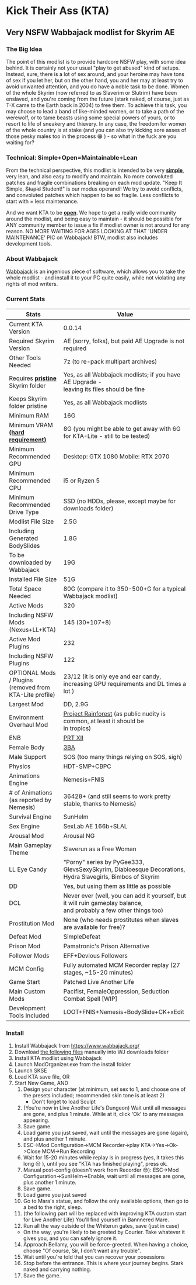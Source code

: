 # Kick Their Ass (KTA) 
## Very NSFW Wabbajack modlist for Skyrim AE

### The Big Idea
The point of this modlist is to provide hardcore NSFW play, with some idea behind. It is certainly not your usual "play to get abused" kind of setups. Instead, sure, there is a lot of sex around, and your heroine may have tons of sex if you let her, but on the other hand, you and her may at least try to avoid unwanted attention, and you do have a noble task to be done. Women of the whole Skyrim (now referred to as Slaverim or Slutrim) have been enslaved, and you're coming from the future (stark naked, of course, just as T-X came to the Earth back in 2004) to free them. To achieve this task, you may choose to lead a band of like-minded women, or to take a path of the werewolf, or to tame beasts using some special powers of yours, or to resort to life of sneakery and thievery. In any case, the freedom for women of the whole country is at stake (and you can also try kicking sore asses of those pesky males too in the process :grin: ) - so what in the fuck are you waiting for? 

### Technical: Simple+Open=Maintainable+Lean
From the technical perspective, this modlist is intended to be very <ins>**simple**</ins>, very lean, and also easy to modify and maintain. No more convoluted patches and fragile combinations breaking on each mod update. "Keep It Simple, ~~Stupid~~ Student!" is our modus operandi! We try to avoid conflicts, and convoluted patches which happen to be so fragile. Less conflicts to start with = less maintenance. 

And we want KTA to be <ins>**open**</ins>. We hope to get a really wide community around the modlist, and being easy to maintain - it should be possible for ANY community member to issue a fix if modlist owner is not around for any reason. NO MORE WAITING FOR AGES LOOKING AT THAT 'UNDER MAINTENANCE' PIC on Wabbajack! BTW, modlist also includes development tools. 

### About Wabbajack
[Wabbajack](https://www.wabbajack.org/) is an ingenious piece of software, which allows you to take the whole modlist - and install it to your PC quite easily, while not violating any rights of mod writers. 

### Current Stats
| Stats | Value |
|-----|-----|
| Current KTA Version | 0.0.14 |
| Required Skyrim Version | AE (sorry, folks), but paid AE Upgrade is not required |
| Other Tools Needed | 7z (to re-pack multipart archives) |
| Requires <ins>**pristine**</ins> Skyrim folder | Yes, as all Wabbajack modlists; if you have AE Upgrade - <br> leaving its files should be fine |
| Keeps Skyrim folder pristine | Yes, as all Wabbajack modlists |
| Minimum RAM | 16G  |
| Minimum VRAM <ins>**(hard requirement)**</ins> | 8G (you might be able to get away with 6G for KTA-Lite - still to be tested) |
| Minimum Recommended GPU | Desktop: GTX 1080 Mobile: RTX 2070 |
| Minimum Recommended CPU | i5 or Ryzen 5 |
| Minimum Recommended Drive Type | SSD (no HDDs, please, except maybe for downloads folder) |
| Modlist File Size | 2.5G |
| Including Generated BodySlides | 1.8G |
| To be downloaded by Wabbajack | 19G |
| Installed File Size | 51G |
| Total Space Needed | 80G (compare it to 350-500+G for a typical Wabbajack modlist) |
| Active Mods | 320 |
| Including NSFW Mods (Nexus+LL+KTA) | 145 (30+107+8) |
| Active Mod Plugins | 232 |
| Including NSFW Plugins | 122 |
| OPTIONAL Mods / Plugins <br> (removed from KTA-Lite profile) | 23/12 (it is only eye and ear candy, increasing GPU requirements and DL times a lot )|
| Largest Mod | DD, 2.9G | 
| Environment Overhaul Mod | [Project Rainforest](https://www.nexusmods.com/skyrimspecialedition/mods/20636) (as public nudity is common, at least it should be <br> in tropics) | 
| ENB | [PRT XII](https://www.nexusmods.com/skyrimspecialedition/mods/4743/?tab=files) |
| Female Body | [3BA](https://www.nexusmods.com/skyrimspecialedition/mods/30174) |
| Male Support | SOS (too many things relying on SOS, sigh) |
| Physics | HDT-SMP+CBPC |
| Animations Engine | Nemesis+FNIS |
| # of Animations (as reported by Nemesis) | 36428+ (and still seems to work pretty stable, thanks to Nemesis) |
| Survival Engine | SunHelm |
| Sex Engine | SexLab AE 166b+SLAL |
| Arousal Mod | Arousal NG |
| Main Gameplay Theme | Slaverun as a Free Woman |
| LL Eye Candy | "Porny" series by PyGee333, GlevsSexySkyrim, Diabloesque Decorations, <br> Hydra Slavegirls, Bimbos of Skyrim |
| DD | Yes, but using them as little as possible |
| DCL | Never ever (well, you can add it yourself, but it will ruin gameplay balance, <br> and probably a few other things too) | 
| Prostitution Mod | None (who needs prostitutes when slaves are available for free)? |
| Defeat Mod | SimpleDefeat |
| Prison Mod | Pamatronic's Prison Alternative |
| Follower Mods | EFF+Devious Followers |
| MCM Config | Fully automated MCM Recorder replay (27 stages, ~15-20 minutes) |
| Game Start | Patched Live Another Life | 
| Main Custom Mods | Pacifist, FemaleOppression, Seduction Combat Spell [WIP] | 
| Development Tools Included | LOOT+FNIS+Nemesis+BodySlide+CK+xEdit |

### Install
1. Install Wabbajack from https://www.wabbajack.org/
2. Download [the following files](https://github.com/KTAGirl/KTA/blob/main/manualdl.md) manually into WJ downloads folder
3. Install KTA modlist using Wabbajack
4. Launch ModOrganizer.exe from the install folder
5. Launch SKSE
6. Load KTA save file, OR
7. Start New Game, AND
   1. Design your character (at minimum, set sex to 1, and choose one of the presets included; recommended skin tone is at least 2)
      + Don't forget to load Sculpt     
   3. (You're now in Live Another Life's Dungeon) Wait until all messages are gone, and plus 1 minute. While at it, click 'Ok' to any messages appearing.
   4. Save game.
   5. Load game you just saved, wait until the messages are gone (again), and plus another 1 minute.
   6. ESC->Mod Configuration->MCM Recorder->play KTA->Yes->Ok->Close MCM->Run Recording
   7. Wait for 15-20 minutes while replay is in progress (yes, it takes this long 😒 ), until you see "KTA has finished playing", press ok.
   8. Manual post-config (doesn't work from Recorder 😒): ESC->Mod Configuration->SunHelm->Enable, wait until all messages are gone, plus another 1 minute.
   9. Save game.
   10. Load game you just saved
   11. Go to Mara's statue, and follow the only available options, then go to a bed to the right, sleep.
   12. (the following part will be replaced with improving KTA custom start for Live Another Life) You'll find yourself in Bannnered Mare.
   13. Run all the way outside of the Whiterun gates, save (just in case)
      - On the way, you're likely to be greeted by Courier. Take whatever it gives you, and you can safely ignore it. 
   14. Approach Bellamy, you will be force-greeted. When having a choice, choose "Of course, Sir, I don't want any trouble".
   15. Wait until you're told that you can recover your posessions
   16. Stop before the entrance. This is where your journey begins. Stark naked and carrying nothing.
   17. Save the game.
